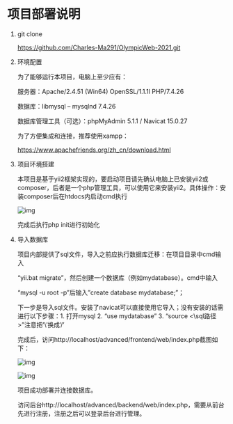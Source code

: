 # 项目部署说明

1. git clone

   https://github.com/Charles-Ma291/OlympicWeb-2021.git

2. 环境配置

   为了能够运行本项目，电脑上至少应有：

   服务器：Apache/2.4.51 (Win64) OpenSSL/1.1.1l PHP/7.4.26

   数据库：libmysql – mysqlnd 7.4.26

   数据库管理工具（可选）：phpMyAdmin 5.1.1 / Navicat 15.0.27

   为了方便集成和连接，推荐使用xampp：

   https://www.apachefriends.org/zh_cn/download.html

3. 项目环境搭建

   本项目是基于yii2框架实现的，要启动项目请先确认电脑上已安装yii2或composer，后者是一个php管理工具，可以使用它来安装yii2。具体操作：安装composer后在htdocs内启动cmd执行

   ![img](file://clip_image002.jpg)

   完成后执行php init进行初始化

4. 导入数据库

   项目内部提供了sql文件，导入之前应执行数据库迁移：在项目目录中cmd输入

   “yii.bat migrate”，然后创建一个数据库（例如mydatabase）。cmd中输入

   “mysql -u root -p”后输入”create database mydatabase;”；

   下一步是导入sql文件。安装了navicat可以直接使用它导入；没有安装的话需进行以下步骤：1. 打开mysql    2. “use mydatabase”  3. “source <\sql路径>”注意把’\’换成’/’

   完成后，访问http://localhost/advanced/frontend/web/index.php截图如下：

   ![img](file://clip_image004.png)

   ![img](file://clip_image006.png)

   项目成功部署并连接数据库。

   访问后台http://localhost/advanced/backend/web/index.php，需要从前台先进行注册，注册之后可以登录后台进行管理。
